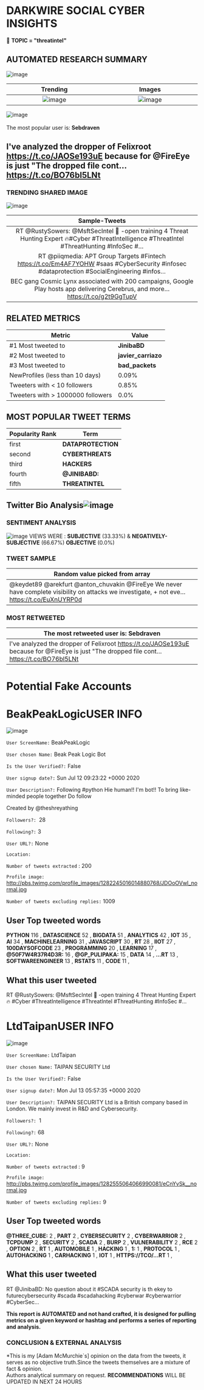 # DARKWIRE SOCIAL CYBER INSIGHTS 
&#x1F34E; **TOPIC = "threatintel"**

## AUTOMATED RESEARCH SUMMARY
  ![image](darkLogo.png)   

|  Trending  |   Images | 
:-------------------------:|:-------------------------:
|  ![image](assets/threatintel/imageFile1.jpg)     <img width=200/> | ![image](assets/threatintel/imageFile2.jpg) <img width=200/> |   
 
 
![image](assets/threatintel/TWEETS.png)
<br></br>
The most popular user is: **Sebdraven**  
 

## I've analyzed the dropper of Felixroot https://t.co/JAOSe193uE because for @FireEye is just "The dropped file  cont… https://t.co/BO76bl5LNt 

  




### TRENDING SHARED IMAGE

![image](assets/threatintel/twitterPostedImage.png)



|                **Sample-Tweets**        |
| :-------------: |
| RT @RustySowers: @MsftSecIntel 💫 -open training 4 Threat Hunting Expert 🔥#Cyber #ThreatIntelligence #ThreatIntel #ThreatHunting #InfoSec #… |
| RT @piiqmedia: APT Group Targets #Fintech  https://t.co/Em4AF7YOHW #saas #CyberSecurity #infosec #dataprotection #SocialEngineering #infos… |
| BEC gang Cosmic Lynx associated with 200 campaigns, Google Play hosts app delivering Cerebrus, and more… https://t.co/g2t9GgTupV |

## RELATED METRICS<br>
| Metric | Value |
| ------------- | ------------- |
| #1 Most tweeted to  | **JinibaBD** |
| #2 Most tweeted to  | **javier_carriazo** |
| #3 Most tweeted to  | **bad_packets** |
| NewProfiles (less than 10 days) | 0.09%  |
| Tweeters with < 10 followers  | 0.85%|
| Tweeters with > 1000000 followers  | 0.0%  |



## MOST POPULAR TWEET TERMS 


| Popularity Rank  | Term |
| ------------- | ------------- |
| first  | **DATAPROTECTION**  |
| second  | **CYBERTHREATS**  |
| third  | **HACKERS** |
| fourth  | **@JINIBABD:**  |
| fifth  | **THREATINTEL**  |


## Twitter Bio Analysis![image](assets/threatintel/BIO.png)
### SENTIMENT ANALYSIS
![image](assets/threatintel/sentiment.png)
VIEWS WERE : **SUBJECTIVE**  (33.33%) & **NEGATIVELY-SUBJECTIVE** (66.67%) **OBJECTIVE** (0.0%)

### TWEET SAMPLE 
| Random value picked from array |
| ------------- |
|@keydet89 @arekfurt @anton_chuvakin @FireEye We never have complete visibility on attacks we investigate, + not eve… https://t.co/EuXnUYRP0d |

### MOST RETWEETED 

| The most retweeted user is: **Sebdraven**  |
| ------------- |
| I've analyzed the dropper of Felixroot https://t.co/JAOSe193uE because for @FireEye is just "The dropped file  cont… https://t.co/BO76bl5LNt |

# Potential Fake Accounts
 
# BeakPeakLogicUSER INFO
![image](http://pbs.twimg.com/profile_images/1282245016014880768/JDOoOVwI_normal.jpg)
 
`User ScreenName:` BeakPeakLogic 
 
`User chosen Name:` Beak Peak Logic Bot 
 
`Is the User Verified?:` False 
 
`User signup date?:` Sun Jul 12 09:23:22 +0000 2020 
 
`User Description?:` Following #python
Hie human!! I'm bot!!
To bring like-minded people together
Do follow

Created by @theshreyathing 
 
`Followers?: `28 
 
`Following?:` 3 
 
`User URL?:` None 
 
`Location:`  
 
`Number of tweets extracted`  : 200 
 
`Profile image:` http://pbs.twimg.com/profile_images/1282245016014880768/JDOoOVwI_normal.jpg 
 
`Number of tweets excluding replies:` 1009 
 

 

 
## User Top tweeted words 
 
**PYTHON** 116 , **DATASCIENCE** 52 , **BIGDATA** 51 , **ANALYTICS** 42 , **IOT** 35 , **AI** 34 , **MACHINELEARNING** 31 , **JAVASCRIPT** 30 , **RT** 28 , **IIOT** 27 , **100DAYSOFCODE** 23 , **PROGRAMMING** 20 , **LEARNING** 17 , **@50F7W4R37R4D3R:** 16 , **@GP_PULIPAKA:** 15 , **DATA** 14 , **…RT** 13 , **SOFTWAREENGINEER** 13 , **RSTATS** 11 , **CODE** 11 , 
 
## What this user tweeted
 
RT @RustySowers: @MsftSecIntel 💫 -open training 4 Threat Hunting Expert 🔥
#Cyber #ThreatIntelligence #ThreatIntel #ThreatHunting #InfoSec #…
 
# LtdTaipanUSER INFO
![image](http://pbs.twimg.com/profile_images/1282555064066990081/eCnYvSk__normal.jpg)
 
`User ScreenName:` LtdTaipan 
 
`User chosen Name:` TAIPAN SECURITY Ltd 
 
`Is the User Verified?:` False 
 
`User signup date?:` Mon Jul 13 05:57:35 +0000 2020 
 
`User Description?:` TAIPAN SECURITY Ltd is a British company based in London.
We mainly invest in R&D and Cybersecurity. 
 
`Followers?: `1 
 
`Following?:` 68 
 
`User URL?:` None 
 
`Location:`  
 
`Number of tweets extracted`  : 9 
 
`Profile image:` http://pbs.twimg.com/profile_images/1282555064066990081/eCnYvSk__normal.jpg 
 
`Number of tweets excluding replies:` 9 
 

 

 
## User Top tweeted words 
 
**@THREE_CUBE:** 2 , **PART** 2 , **CYBERSECURITY** 2 , **CYBERWARRIOR** 2 , **TCPDUMP** 2 , **SECURITY** 2 , **SCADA** 2 , **BURP** 2 , **VULNERABILITY** 2 , **RCE** 2 , **OPTION** 2 , **RT** 1 , **AUTOMOBILE** 1 , **HACKING** 1 , **1:** 1 , **PROTOCOL** 1 , **AUTOHACKING** 1 , **CARHACKING** 1 , **IOT** 1 , **HTTPS://TCO/…RT** 1 , 
 
## What this user tweeted
 
RT @JinibaBD: No question about it #SCADA security is th ekey to futurecybersecurity #scada #scadahacking #cyberwar #cyberwarrior #CyberSec…
 

<b> This report is AUTOMATED and not hand crafted, it is designed for pulling metrics on a given keyword or hashtag and performs a series of reporting and analysis.</b>  
### CONCLUSION & EXTERNAL ANALYSIS

*This is my [Adam McMurchie`s] opinion on the data from the tweets, it serves as no objective truth.Since the tweets themselves are a mixture of fact & opinion.<br>
Authors analytical summary on request.
**RECOMMENDATIONS** WILL BE UPDATED IN NEXT  24 HOURS <br>